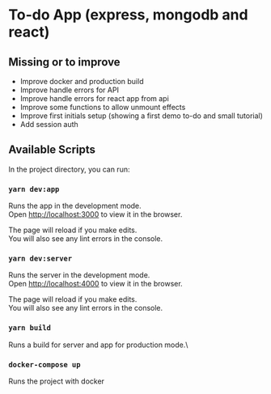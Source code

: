 # To-do App (express, mongodb and react)

## Missing or to improve
* Improve docker and production build
* Improve handle errors for API
* Improve handle errors for react app from api
* Improve some functions to allow unmount effects
* Improve first initials setup (showing a first demo to-do and small tutorial)
* Add session auth

## Available Scripts

In the project directory, you can run:

### `yarn dev:app`

Runs the app in the development mode.\
Open [http://localhost:3000](http://localhost:3000) to view it in the browser.

The page will reload if you make edits.\
You will also see any lint errors in the console.

### `yarn dev:server`

Runs the server in the development mode.\
Open [http://localhost:4000](http://localhost:4000) to view it in the browser.

The page will reload if you make edits.\
You will also see any lint errors in the console.

### `yarn build`

Runs a build for server and app for production mode.\

### `docker-compose up`

Runs the project with docker
